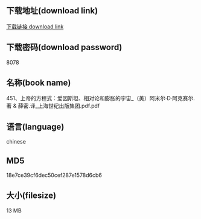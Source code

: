 ## 下载地址(download link)
[下载链接 download link](https://voluble-croquembouche-d321dc.netlify.app/?s=451%E3%80%81%E4%B8%8A%E5%B8%9D%E7%9A%84%E6%96%B9%E7%A8%8B%E5%BC%8F%EF%BC%9A%E7%88%B1%E5%9B%A0%E6%96%AF%E5%9D%A6%E3%80%81%E7%9B%B8%E5%AF%B9%E8%AE%BA%E5%92%8C%E8%86%A8%E8%83%80%E7%9A%84%E5%AE%87%E5%AE%99_%EF%BC%88%E7%BE%8E%EF%BC%89%E9%98%BF%E7%B1%B3%E5%B0%94%C2%B7D%C2%B7%E9%98%BF%E5%85%8B%E8%B5%9B%E5%B0%94.%E8%91%97+%26+%E8%96%9B%E5%AF%86.%E8%AF%91_%E4%B8%8A%E6%B5%B7%E4%B8%96%E7%BA%AA%E5%87%BA%E7%89%88%E9%9B%86%E5%9B%A2.pdf)

## 下载密码(download password)
8078

## 名称(book name)
451、上帝的方程式：爱因斯坦、相对论和膨胀的宇宙_（美）阿米尔·D·阿克赛尔.著 & 薛密.译_上海世纪出版集团.pdf.pdf

## 语言(language)
chinese

## MD5
18e7ce39cf6dec50cef287e1578d6cb6

## 大小(filesize)
13 MB
